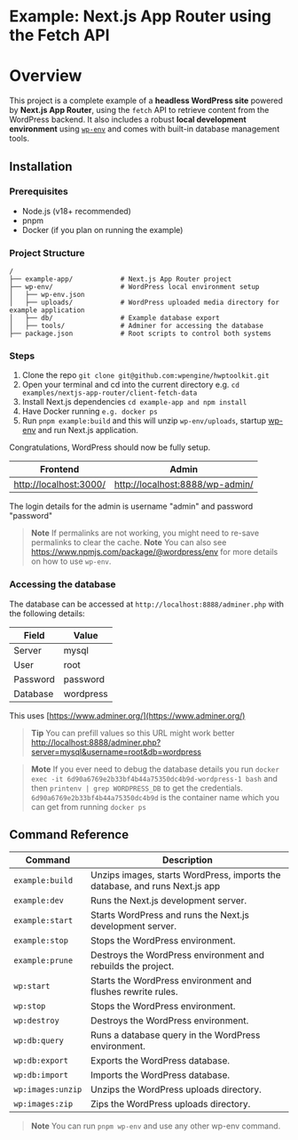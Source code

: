# Example: Next.js App Router using the Fetch API


# Overview

This project is a complete example of a **headless WordPress site** powered by **Next.js App Router**, using the `fetch` API to retrieve content from the WordPress backend. It also includes a robust **local development environment** using [`wp-env`](https://www.npmjs.com/package/@wordpress/env) and comes with built-in database management tools.


## Installation

### Prerequisites

- Node.js (v18+ recommended)
- pnpm
- Docker (if you plan on running the example)

### Project Structure

```
/
├── example-app/            # Next.js App Router project
├── wp-env/                 # WordPress local environment setup
│   ├── wp-env.json
│   ├── uploads/            # WordPress uploaded media directory for example application
│   ├── db/                 # Example database export
│   ├── tools/              # Adminer for accessing the database
├── package.json            # Root scripts to control both systems
```

### Steps

1. Clone the repo `git clone git@github.com:wpengine/hwptoolkit.git`
2. Open your terminal and cd into the current directory e.g. `cd examples/nextjs-app-router/client-fetch-data`
3. Install Next.js dependencies `cd example-app and npm install`
4. Have Docker running `e.g. docker ps`
5. Run `pnpm example:build` and this will unzip `wp-env/uploads`, startup [wp-env](https://developer.wordpress.org/block-editor/getting-started/devenv/get-started-with-wp-env/) and run Next.js application.

Congratulations, WordPress should now be fully setup.

| Frontend | Admin                        |
|----------|------------------------------|
| [http://localhost:3000/](http://localhost:3000/) | [http://localhost:8888/wp-admin/](http://localhost:8888/wp-admin/) |

The login details for the admin is username "admin" and password "password"


> **Note** If permalinks are not working, you might need to re-save permalinks to clear the cache.
> **Note** You can also see <https://www.npmjs.com/package/@wordpress/env> for more details on how to use `wp-env`.

### Accessing the database

The database can be accessed at `http://localhost:8888/adminer.php` with the following details:

| Field     | Value      |
|-----------|------------|
| Server    | mysql      |
| User      | root       |
| Password  | password   |
| Database  | wordpress  |

This uses [https://www.adminer.org/](https://www.adminer.org/)

>**Tip** You can prefill values so this URL might work better <http://localhost:8888/adminer.php?server=mysql&username=root&db=wordpress>

>**Mote** If you ever need to debug the database details you run `docker exec -it 6d90a6769e2b33bf4b44a75350dc4b9d-wordpress-1 bash` and then `printenv | grep WORDPRESS_DB` to get the credentials. `6d90a6769e2b33bf4b44a75350dc4b9d` is the container name which you can get from running `docker ps` 



## Command Reference

| Command                | Description                                                                  |
|------------------------|------------------------------------------------------------------------------|
| `example:build`        | Unzips images, starts WordPress, imports the database, and runs Next.js app  |
| `example:dev`          | Runs the Next.js development server.                                         |
| `example:start`        | Starts WordPress and runs the Next.js development server.                    |
| `example:stop`         | Stops the WordPress environment.                                             |
| `example:prune`        | Destroys the WordPress environment and rebuilds the project.                 |
| `wp:start`             | Starts the WordPress environment and flushes rewrite rules.                  |
| `wp:stop`              | Stops the WordPress environment.                                             |
| `wp:destroy`           | Destroys the WordPress environment.                                          |
| `wp:db:query`          | Runs a database query in the WordPress environment.                          |
| `wp:db:export`         | Exports the WordPress database.                                              |
| `wp:db:import`         | Imports the WordPress database.                                              |
| `wp:images:unzip`      | Unzips the WordPress uploads directory.                                      |
| `wp:images:zip`        | Zips the WordPress uploads directory.                                        |

>**Note** You can run `pnpm wp-env` and use any other wp-env command.
